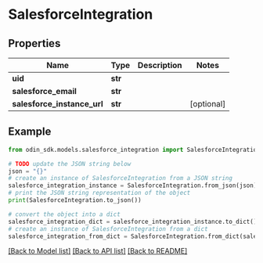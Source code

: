 # SalesforceIntegration


## Properties

Name | Type | Description | Notes
------------ | ------------- | ------------- | -------------
**uid** | **str** |  | 
**salesforce_email** | **str** |  | 
**salesforce_instance_url** | **str** |  | [optional] 

## Example

```python
from odin_sdk.models.salesforce_integration import SalesforceIntegration

# TODO update the JSON string below
json = "{}"
# create an instance of SalesforceIntegration from a JSON string
salesforce_integration_instance = SalesforceIntegration.from_json(json)
# print the JSON string representation of the object
print(SalesforceIntegration.to_json())

# convert the object into a dict
salesforce_integration_dict = salesforce_integration_instance.to_dict()
# create an instance of SalesforceIntegration from a dict
salesforce_integration_from_dict = SalesforceIntegration.from_dict(salesforce_integration_dict)
```
[[Back to Model list]](../README.md#documentation-for-models) [[Back to API list]](../README.md#documentation-for-api-endpoints) [[Back to README]](../README.md)


